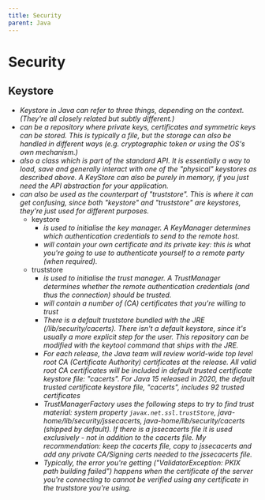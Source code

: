 ```yaml
---
title: Security
parent: Java
---
```


# Security

## Keystore
- *Keystore in Java can refer to three things, depending on the context. (They're all closely related but subtly different.)*
- *can be a repository where private keys, certificates and symmetric keys can be stored. This is typically a file, but the storage can also be handled in different ways (e.g. cryptographic token or using the OS's own mechanism.)*
- *also a class which is part of the standard API. It is essentially a way to load, save and generally interact with one of the "physical" keystores as described above. A KeyStore can also be purely in memory, if you just need the API abstraction for your application.*
- *can also be used as the counterpart of "truststore". This is where it can get confusing, since both "keystore" and "truststore" are keystores, they're just used for different purposes.*
  - keystore
    - *is used to initialise the key manager. A KeyManager determines which authentication credentials to send to the remote host.*
    - *will contain your own certificate and its private key: this is what you're going to use to authenticate yourself to a remote party (when required).*
  - truststore
    - *is used to initialise the trust manager. A TrustManager determines whether the remote authentication credentials (and thus the connection) should be trusted.*
    - *will contain a number of (CA) certificates that you're willing to trust*
    - *There is a default truststore bundled with the JRE (/lib/security/cacerts). There isn't a default keystore, since it's usually a more explicit step for the user. This repository can be modified with the keytool command that ships with the JRE.*
    - *For each release, the Java team will review world-wide top level root CA (Certificate Authority) certificates at the release. All valid root CA certificates will be included in default trusted certificate keystore file: "cacerts". For Java 15 released in 2020, the default trusted certificate keystore file, "cacerts", includes 92 trusted certificates*
    - *TrustManagerFactory uses the following steps to try to find trust material: system property `javax.net.ssl.trustStore`, java-home/lib/security/jssecacerts, java-home/lib/security/cacerts (shipped by default). If there is a jssecacerts file it is used exclusively - not in addition to the cacerts file. My recommendation: keep the cacerts file, copy to jssecacerts and add any private CA/Signing certs needed to the jssecacerts file.*
    - *Typically, the error you're getting ("ValidatorException: PKIX path building failed") happens when the certificate of the server you're connecting to cannot be verified using any certificate in the truststore you're using.*

